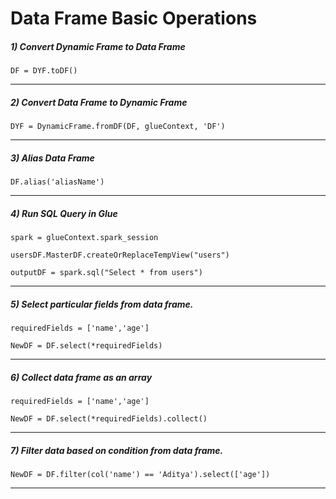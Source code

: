 # Data Frame Basic Operations

##### 1) Convert Dynamic Frame to Data Frame

`DF = DYF.toDF()`
___
##### 2) Convert Data Frame to Dynamic Frame

`DYF = DynamicFrame.fromDF(DF, glueContext, 'DF')`
___
##### 3) Alias Data Frame

`DF.alias('aliasName')`
___
##### 4) Run SQL Query in Glue

`spark = glueContext.spark_session`

`usersDF.MasterDF.createOrReplaceTempView("users")`

`outputDF = spark.sql("Select * from users")`
___
##### 5) Select particular fields from data frame.

`requiredFields = ['name','age']`

`NewDF = DF.select(*requiredFields)`
___
##### 6) Collect data frame as an array

`requiredFields = ['name','age']`

`NewDF = DF.select(*requiredFields).collect()`

___
##### 7) Filter data based on condition from data frame.

`NewDF = DF.filter(col('name') == 'Aditya').select(['age'])`
___
